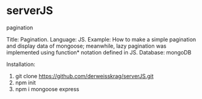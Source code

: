 # serverJS
pagination

Title: Pagination. 
Language: JS.
Example: How to make a simple pagination and display data of mongoose; 
         meanwhile, lazy pagination was implemented using function* 
         notation defined in JS. 
Database: mongoDB

Installation: 
1. git clone https://github.com/derweisskrag/serverJS.git
2. npm init
3. npm i mongoose express
